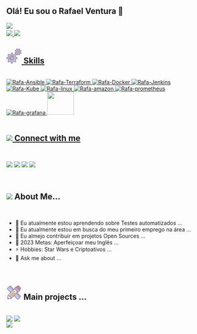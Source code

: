 ## Olá! Eu sou o Rafael Ventura 👋
<img src="https://www.animatedimages.org/data/media/562/animated-line-image-0429.gif" width="400px">



<div>
 
  <a href="*">
    <img  height=180rem" src="https://github-readme-stats.vercel.app/api?username=rc-ventura&theme=highcontrast&show_icons=true">   
    <img  height=180rem" src="https://github-readme-stats.vercel.app/api/top-langs/?username=rc-ventura&layout=compact&langs_count=16&theme=highcontrast">

 <br>
</div>
  
 <div style= "display: inline_block">
      
## <img src="/icons8-services.gif" width="40">  Skills 
<br> 
   
<img aligh= "center" height="60" width="70" alt="Rafa-Ansible" src="https://cdn.jsdelivr.net/gh/devicons/devicon/icons/ansible/ansible-original.svg" />
<img aligh= "center" height="60" width="70" alt="Rafa-Terraform" src="https://cdn.jsdelivr.net/gh/devicons/devicon/icons/terraform/terraform-original.svg" />         
<img aligh= "center" height="60" width="70" alt="Rafa-Docker" src="https://cdn.jsdelivr.net/gh/devicons/devicon/icons/docker/docker-original.svg" />  
<img aligh="center" height="60" width="70" alt="Rafa-Jenkins" src="https://cdn.jsdelivr.net/gh/devicons/devicon/icons/jenkins/jenkins-original.svg" />
<img aligh= "center" height="60" width="70" alt="Rafa-Kube" src="https://cdn.jsdelivr.net/gh/devicons/devicon/icons/kubernetes/kubernetes-plain.svg" />
<img aligh= "center" height="60" width="70" alt="Rafa-linux" src="https://cdn.jsdelivr.net/gh/devicons/devicon/icons/linux/linux-original.svg" />
<img height="60" width="70" alt ="Rafa-amazon" src="https://cdn.jsdelivr.net/gh/devicons/devicon/icons/amazonwebservices/amazonwebservices-original-wordmark.svg" />
<img height="60" width="70" alt ="Rafa-prometheus" src="https://cdn.jsdelivr.net/gh/devicons/devicon/icons/prometheus/prometheus-original.svg" />
<img height="60" width="70" alt ="Rafa-grafana" src="https://cdn.jsdelivr.net/gh/devicons/devicon/icons/grafana/grafana-original.svg" />
<img height="60" width="70" src="https://cdn.jsdelivr.net/gh/devicons/devicon/icons/azure/azure-original.svg" />
          
          
<br>
</div>       

<br>
<div>
 
##  <img src="https://media.giphy.com/media/LnQjpWaON8nhr21vNW/giphy.gif" width="60"> Connect with me 
<br>

<a href="https://www.linkedin.com/in/dev-ventura" target="blank_"> <img aligh= "center" src="https://img.shields.io/badge/LinkedIn-0077B5?style=for-the-badge&logo=linkedin&logoColor=white"></a>
<a href="mailto:@gmail.com" target="blank_" ><img aligh= "center" src="https://img.shields.io/badge/Gmail-D14836?style=for-the-badge&logo=gmail&logoColor=white"></a>
<a href="#"> <img aligh= "center" target="blank_" src= "https://img.shields.io/badge/Telegram-2CA5E0?style=for-the-badge&logo=telegram&logoColor=white"></a>
<a href="https://www.instagram.com/rafaelventurarj" target="blank_"><img aligh= "center" src= "https://img.shields.io/badge/Instagram-E4405F?style=for-the-badge&logo=instagram&logoColor=white"></a>

 <br>
</div>

<div>

## <img src="https://media.giphy.com/media/VgCDAzcKvsR6OM0uWg/giphy.gif" width="50"> About Me... 
  <br>

- 🔗 Eu atualmente estou aprendendo sobre Testes automatizados ...
- 🔭 Eu atualmente estou em busca do meu primeiro emprego na área ...
- 👐 Eu almejo contribuir em projetos Open Sources ...
- 🥅 2023 Metas: Aperfeiçoar meu Inglês ...
- ⚡ Hobbies: Star Wars e Criptoativos ...
- 💬 Ask me about ...


<br>
<div>

## <img src="/icons8-design-project.gif" width="40"> Main projects ...
<br>

<a href="https://github.com/rc-ventura/observability-monitoring-promo-node-grafana" target= "blank_">
  <img align="center" src="https://github-readme-stats.vercel.app/api/pin/?username=rc-ventura&repo=observability-monitoring-promo-node-grafana&theme=highcontrast" /></a>
 <a href="https://github.com/rc-ventura/CurrencyConverter-App"  target= "blank_">
  <img align="center" src="https://github-readme-stats.vercel.app/api/pin/?username=rc-ventura&repo=CurrencyConverter-App&theme=highcontrast" />
 </a>
</div>
<img src="https://www.animatedimages.org/data/media/562/animated-line-image-0429.gif" width="400px">

          
      
      
